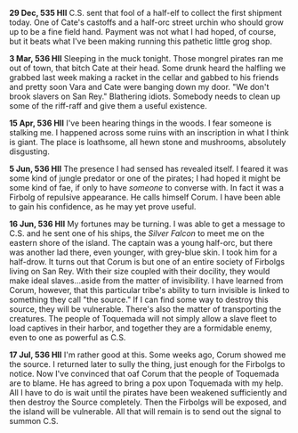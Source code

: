 **29 Dec, 535 HII**
	C.S. sent that fool of a half-elf to collect the first shipment today. One of Cate's castoffs and a half-orc street urchin who should grow up to be a fine field hand. Payment was not what I had hoped, of course, but it beats what I've been making running this pathetic little grog shop.

**3 Mar, 536 HII**
	Sleeping in the muck tonight. Those mongrel pirates ran me out of town, that bitch Cate at their head. Some drunk heard the halfling we grabbed last week making a racket in the cellar and gabbed to his friends and pretty soon Vara and Cate were banging down my door. "We don't brook slavers on San Rey." Blathering idiots. Somebody needs to clean up some of the riff-raff and give them a useful existence.

**15 Apr, 536 HII**
	I've been hearing things in the woods. I fear someone is stalking me. I happened across some ruins with an inscription in what I think is giant. The place is loathsome, all hewn stone and mushrooms, absolutely disgusting.

**5 Jun, 536 HII**
	The presence I had sensed has revealed itself. I feared it was some kind of jungle predator or one of the pirates; I had hoped it might be some kind of fae, if only to have *someone* to converse with. In fact it was a Firbolg of repulsive appearance. He calls himself Corum. I have been able to gain his confidence, as he may yet prove useful.

**16 Jun, 536 HII**
	My fortunes may be turning. I was able to get a message to C.S. and he sent one of his ships, the *Silver Falcon* to meet me on the eastern shore of the island. The captain was a young half-orc, but there was another lad there, even younger, with grey-blue skin. I took him for a half-drow. It turns out that Corum is but one of an entire society of Firbolgs living on San Rey. With their size coupled with their docility, they would make ideal slaves...aside from the matter of invisibility. I have learned from Corum, however, that this particular tribe's ability to turn invisible is linked to something they call "the source." If I can find some way to destroy this source, they will be vulnerable. 
	There's also the matter of transporting the creatures. The people of Toquemada will not simply allow a slave fleet to load captives in their harbor, and together they are a formidable enemy, even to one as powerful as C.S.

**17 Jul, 536 HII**
	I'm rather good at this. Some weeks ago, Corum showed me the source. I returned later to sully the thing, just enough for the Firbolgs to notice. Now I've convinced that oaf Corum that the people of Toquemada are to blame. 
	He has agreed to bring a pox upon Toquemada with my help. All I have to do is wait until the pirates have been weakened sufficiently and then destroy the Source completely. Then the Firbolgs will be exposed, and the island will be vulnerable. All that will remain is to send out the signal to summon C.S.

